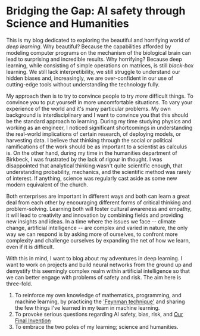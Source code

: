 # Bridging the Gap: AI safety through Science and Humanities

This is my blog dedicated to exploring the beautiful and horrifying world of _deep learning_. Why beautiful? Because the capabilities afforded by modeling computer programs on the mechanism of the biological brain can lead to surprising and incredible results. Why horrifying? Because deep learning, while consisting of simple operations on matrices, is still _black-box_ learning. We still lack interpretibility, we still struggle to understand our hidden biases and, increasingly, we are over-confident in our use of cutting-edge tools without understanding the technology fully.


My approach then is to try to convince people to try _more_ difficult things. To convince _you_ to put yourself in more uncomfortable situations. To vary your experience of the world and it's many particular problems. My own background is interdisciplinary and I want to convince you that this should be the standard approach to learning. During my time studying physics and working as an engineer, I noticed significant shortcomings in understanding the real-world implications of certain research, of deploying models, or harvesting data. I believe that thinking through the social or political ramifications of the work should be as important to a scientist as calculus is. On the other hand, during my time in the humanities department of Birkbeck, I was frustrated by the lack of rigour in thought. I was disappointed that analytical thinking wasn't quite scientific enough, that understanding probability, mechanics, and the scientific method was rarely of interest. If anything, science was regularly cast aside as some new modern equivalent of the church.


Both enterprises are important in different ways and both can learn a great deal from each other by encouraging different forms of critical thinking and problem-solving. Learning both will foster cultural awareness and empathy, it will lead to creativity and innovation by combining fields and providing new insights and ideas. In a time where the issues we face -- climate change, artificial intelligence -- are complex and varied in nature, the only way we can respond is by asking more of ourselves, to confront more complexity and challenge ourselves by expanding the net of how we learn, even if it is difficult.


With this in mind, I want to blog about my adventures in deep learning. I want to work on projects and build neural networks from the ground up and demystify this seemingly complex realm within artificial intelligence so that we can better engage with problems of safety and risk. The aim here is three-fold. 


1. To reinforce my own knowledge of mathematics, programming, and machine learning, by practicing the ['Feynman technique'](https://blog.doist.com/feynman-technique/) and sharing the few things I've learned in my team in machine learning.
2. To provoke serious questions regarding AI safety, bias, risk, and [Our Final Invention](https://en.wikipedia.org/wiki/Our_Final_Invention)
3. To embrace the two poles of my learning; science and humanities.

